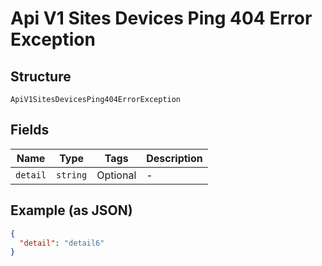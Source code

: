 
# Api V1 Sites Devices Ping 404 Error Exception

## Structure

`ApiV1SitesDevicesPing404ErrorException`

## Fields

| Name | Type | Tags | Description |
|  --- | --- | --- | --- |
| `detail` | `string` | Optional | - |

## Example (as JSON)

```json
{
  "detail": "detail6"
}
```

